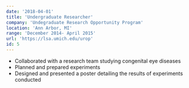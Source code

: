 ```yaml
---
date: '2018-04-01'
title: 'Undergraduate Researcher'
company: 'Undegraduate Research Opportunity Program'
location: 'Ann Arbor, MI'
range: 'December 2014- April 2015'
url: 'https://lsa.umich.edu/urop'
id: 5
---
```


- Collaborated with a research team studying congenital eye diseases
- Planned and prepared experiments
- Designed and presented a poster detailing the results of experiments conducted

